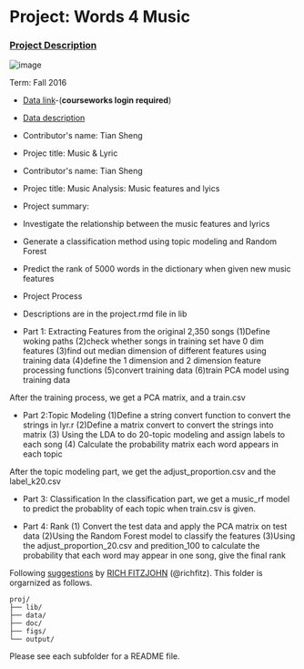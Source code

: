 # Project: Words 4 Music

### [Project Description](doc/Project4_desc.md)

![image](http://cdn.newsapi.com.au/image/v1/f7131c018870330120dbe4b73bb7695c?width=650)

Term: Fall 2016

+ [Data link](https://courseworks2.columbia.edu/courses/11849/files/folder/Project_Files?preview=763391)-(**courseworks login required**)
+ [Data description](doc/readme.html)
+ Contributor's name: Tian Sheng
+ Projec title: Music & Lyric
+ Contributor's name: Tian Sheng
+ Projec title: Music Analysis: Music features and lyics
+ Project summary: 
+ Investigate the relationship between the music features and lyrics
+ Generate a classification method using topic modeling and Random Forest
+ Predict the rank of 5000 words  in the dictionary when given new music features

+ Project Process
+ Descriptions are in the project.rmd file in lib
+ Part 1: Extracting Features from the original 2,350 songs
(1)Define woking paths
(2)check whether songs in training set have 0 dim features
(3)find out median dimension of different features using training data
(4)define the 1 dimension and 2 dimension feature processing functions
(5)convert training data
(6)train PCA model using training data 

After the training process, we get a PCA matrix, and a train.csv


+ Part 2:Topic Modeling
(1)Define a string convert function to convert the strings in lyr.r
(2)Define a matrix convert to convert the strings into matrix
(3) Using the LDA to do 20-topic modeling and assign labels to each song
(4) Calculate the probability matrix each word appears in each topic

After the topic modeling part, we get the adjust_proportion.csv and the label_k20.csv

+ Part 3: Classification
In the classification part, we get a music_rf model to predict the probablity of each topic when train.csv is given.


+ Part 4: Rank
(1) Convert the test data and apply the PCA matrix on test data
(2)Using the Random Forest model to classify the features 
(3)Using the adjust_proportion_20.csv and predition_100 to calculate the probability that each word may appear in one song, give the final rank 

	
Following [suggestions](http://nicercode.github.io/blog/2013-04-05-projects/) by [RICH FITZJOHN](http://nicercode.github.io/about/#Team) (@richfitz). This folder is orgarnized as follows.

```
proj/
├── lib/
├── data/
├── doc/
├── figs/
└── output/
```

Please see each subfolder for a README file.

